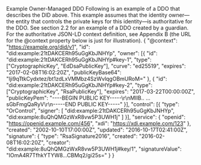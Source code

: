 Example Owner-Managed DDO Following is an example of a DDO that describes the
DID above. This example assumes that the identity owner—the entity that
controls the private keys for this identity—is authoritative for the DDO. See
section 2.2 for an example of a DDO created by a guardian. For the
authoritative JSON-LD context definition, see Appendix B (the URL for the
@context property below is just for illustration). { "@context":
"https://example.org/did/v1", "id": "did:example:21tDAKCERh95uGgKbJNHYp",
"owner": [{ "id": "did:example:21tDAKCERh95uGgKbJNHYp#key-1", "type":
["CryptographicKey", "EdDsaPublicKey"], "curve": "ed25519", "expires":
"2017-02-08T16:02:20Z", "publicKeyBase64":
"lji9qTtkCydxtez/bt1zdLxVMMbz4SzWvlqgOBmURoM=" }, { "id":
"did:example:21tDAKCERh95uGgKbJNHYp#key-2", "type": ["CryptographicKey",
"RsaPublicKey"], "expires": "2017-03-22T00:00:00Z", "publicKeyPem": "----BEGIN
PUBLIC KEY-----\r\nMIIB.. ... sGbFmgQaRyV\r\n-----END PUBLIC KEY-----" }],
"control": [{ "type": "OrControl", "signer": [
"did:example:21tDAKCERh95uGgKbJNHYp", "did:example:8uQhQMGzWxR8vw5P3UWH1j" ]
}], "service": { "openid": "https://openid.example.com/456", "xdi":
"https://xdi.example.com/123" }, "created": "2002-10-10T17:00:00Z", "updated":
"2016-10-17T02:41:00Z", "signature": { "type": "RsaSignature2016", "created":
"2016-02-08T16:02:20Z", "creator": "did:example:8uQhQMGzWxR8vw5P3UWH1j#key/1",
"signatureValue": "IOmA4R7TfhkYTYW8...CBMq2/gi25s=" } }


